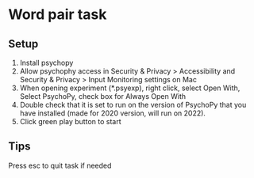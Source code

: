 # Word pair task

## Setup

1. Install psychopy
2. Allow psychophy access in Security & Privacy > Accessibility and Security & Privacy > Input Monitoring settings on Mac
3. When opening experiment (*.psyexp), right click, select Open With, Select PsychoPy, check box for Always Open With
4. Double check that it is set to run on the version of PsychoPy that you have installed (made for 2020 version, will run on 2022).
5. Click green play button to start

## Tips

Press esc to quit task if needed
